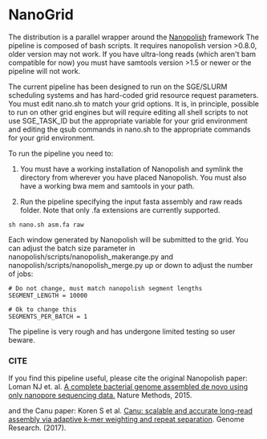 # NanoGrid

The distribution is a parallel wrapper around the [Nanopolish](https://github.com/jts/nanopolish) framework The pipeline is composed of bash scripts. It requires nanopolish version >0.8.0, older version may not work. If you have ultra-long reads (which aren't bam compatible for now) you must have samtools version >1.5 or newer or the pipeline will not work.

The current pipeline has been designed to run on the SGE/SLURM scheduling systems and has hard-coded grid resource request parameters. You must edit nano.sh to match your grid options. It is, in principle, possible to run on other grid engines but will require editing all shell scripts to not use SGE_TASK_ID but the appropriate variable for your grid environment and editing the qsub commands in nano.sh to the appropriate commands for your grid environment.

To run the pipeline you need to:

1. You must have a working installation of Nanopolish and symlink the directory from wherever you have placed Nanopolish. You must also have a working bwa mem and samtools in your path.

2. Run the pipeline specifying the input fasta assembly and raw reads folder. Note that only .fa extensions are currently supported.

```
sh nano.sh asm.fa raw
```

Each window generated by Nanopolish will be submitted to the grid. You can adjust the batch size parameter in nanopolish/scripts/nanopolish_makerange.py and nanopolish/scripts/nanopolish_merge.py up or down to adjust the number of jobs:

```
# Do not change, must match nanopolish segment lengths
SEGMENT_LENGTH = 10000

# Ok to change this
SEGMENTS_PER_BATCH = 1
```

The pipeline is very rough and has undergone limited testing so user beware.

### CITE
If you find this pipeline useful, please cite the original Nanopolish paper:<br>
Loman NJ et. al. [A complete bacterial genome assembled de novo using only nanopore sequencing data.](http://www.nature.com/nmeth/journal/v12/n8/abs/nmeth.3444.html) Nature Methods, 2015.

and the Canu paper:
Koren S et al. [Canu: scalable and accurate long-read assembly via adaptive k-mer weighting and repeat separation](https://doi.org/10.1101/gr.215087.116). Genome Research. (2017).
